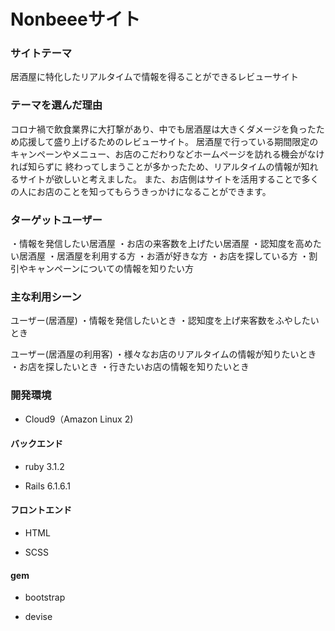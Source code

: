 # Nonbeeeサイト

### サイトテーマ

居酒屋に特化したリアルタイムで情報を得ることができるレビューサイト

### テーマを選んだ理由

コロナ禍で飲食業界に大打撃があり、中でも居酒屋は大きくダメージを負ったため応援して盛り上げるためのレビューサイト。
居酒屋で行っている期間限定のキャンペーンやメニュー、お店のこだわりなどホームページを訪れる機会がなければ知らずに
終わってしまうことが多かったため、リアルタイムの情報が知れるサイトが欲しいと考えました。
また、お店側はサイトを活用することで多くの人にお店のことを知ってもらうきっかけになることができます。

### ターゲットユーザー

・情報を発信したい居酒屋
・お店の来客数を上げたい居酒屋
・認知度を高めたい居酒屋
・居酒屋を利用する方
・お酒が好きな方
・お店を探している方
・割引やキャンペーンについての情報を知りたい方

### 主な利用シーン

ユーザー(居酒屋)
・情報を発信したいとき
・認知度を上げ来客数をふやしたいとき

ユーザー(居酒屋の利用客)
・様々なお店のリアルタイムの情報が知りたいとき
・お店を探したいとき
・行きたいお店の情報を知りたいとき

### 開発環境

* Cloud9（Amazon Linux 2)

#### バックエンド

* ruby 3.1.2

* Rails 6.1.6.1

#### フロントエンド

* HTML

* SCSS

#### gem

* bootstrap

* devise


　
